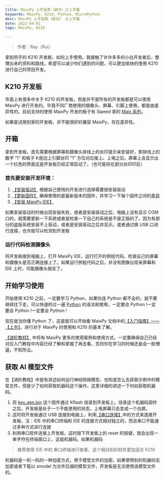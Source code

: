 ```yaml
---
title: MaixPy 上手指南（避坑）之上手篇
keywords: MaixPy, K210, Python, MicroPython
desc: MaixPy 上手指南（避坑） 之上手篇
date: 2022-04-01
tags: MaixPy, K210

---
```


> 作者：Ray（Rui）

拿到热乎的 K210 开发板，如何上手使用。我接触了许许多多的小白开发者后，整理出来的资料和路线，希望可以减少你们遇到的问题，可以更加愉快的使用 K210 进行自己的项目开发。

<!-- more -->

## K210 开发板

市面上有很多中关于 K210 的开发板，但是并不是所有的开发板都是可以使用 MaixPy 进行开发的。毕竟不同厂商使用的摄像头、屏幕、引脚上使用，都是由差异性的。目前支持的使用 MaixPy 开发的板子有 Sipeed 家的 [Maix 系列](/hardware/zh/maix/readme.md)。

如果是试用别家的开发板，并不能很好的兼容 MaixPy，存在差异性。

## 开箱

拿到开发板，首先需要根据屏幕和摄像头排线上的丝印提示来安装好，即排线上的数字 “1” 和板子卡座边上引脚丝印 “1” 方位对应接上。上电之后，屏幕上会显示出一个红色的界面这是开发板已经正常启动了。（也可能存在部分丝印印反）

### 首先要安装开发环境：

1. [【安装驱动】](/soft/maixpy/zh/get_started/env_install_driver.md) 根据自己使用的开发进行选择需要按安装驱动
2. [【更新固件】](/soft/maixpy/zh/get_started/upgrade_maixpy_firmware.md) 确保使用的是最新版本的固件，并学习一下每个固件之间的[差异](/soft/maixpy/zh/get_started/upgrade_maixpy_firmware.html#固件命名说明)
3. [【安装 MaixPy IDE】](/soft/maixpy/zh/get_started/env_maixpyide.html) 

如果安装驱动的时候出现安装失败，或者是安装驱动之后，电脑上没有显示 COM 口的，就需要更新一下系统或者是检查一下自己的系统是不是正版的了。因为有部分的盗版系统安装不上驱动，或者是安装驱动之后并显示。或者通过换 USB 口进行连接，也许就可以检测到开发板

### 运行代码检测摄像头

将开发板接到电脑上，打开 MaixPy IDE，运行打开的例程代码，检查自己的屏幕和摄像头是否正确连接上了。如果运行例程代码之后，并没有图像出现来屏幕和 IDE 上时，可能摄像头接反了。

## 开始学习使用

开始使用 K210 之前，一定要学习 Python，如果你连 Python 都不会的，就不要继续往下走，可以快速的过一遍 [Python](/soft/maixpy3/zh/origin/python.md) 的语法和使用，一定要会 Python !一定要会 Python !一定要会 Python !

现在就当你懂 Python 了，这是就可以开始看 MaixPy 文档中的[【入门指南】——【上手】](/soft/maixpy/zh/get_started/get_started_power_on.md)，进行对于 MaixPy 的使用和 K210 的基本了解。

[【进阶教程】](/soft/maixpy/zh/course/readme.md) 中将有 MaixPy 更多的使用案例和使用方式，一定要确保自己已经对应入门教程中内容已经了解和掌握了再去看，否则你在学习的时候还是会一脸懵逼，不知所云。

## 获取 AI 模型文件

在【进阶教程】中是有讲述如何运行神经网络模型，也知道怎么去获取示例中的模型文件，但是少了如何获取机器码这个操作，这里详细的讲述一下何如获取机器码。

1. 将 [key_gen.bin](https://dl.sipeed.com/fileList/MaixHub_Tools/key_gen_v1.2.bin) 这个固件通过 Kflash 烧录到开发板上。烧录这个机器码固件之后，开发板是处于一个不能使用的状态，上电屏幕只会变成一个白屏。
2. 这时将开发板通过 USB 连接到电脑上，利用[【串口连接】](/soft/maixpy/zh/get_started/env_serial_tools.html)中的方式来连接开发板。注：IDE 中的串口终端和 IDE 的连接方式相对独立的，而且串口不能通过多种方式进行连接
3. 利用串口软件连接上开发板，这时按下开发板上的 reset 的按键，就会出现一串字符在终端窗口上，这就机器码。如果机器码

> 推荐使用 IDE 中的 串口终端进行查看，这个相对别的软件更加适合 K210

机器码是一机一码的一种加密方式，用于模型文件的加密。如果使用别的机器码去加密或者下载以 smodel 为文件后缀的模型文件，开发板是无法使用该模型文件的。

